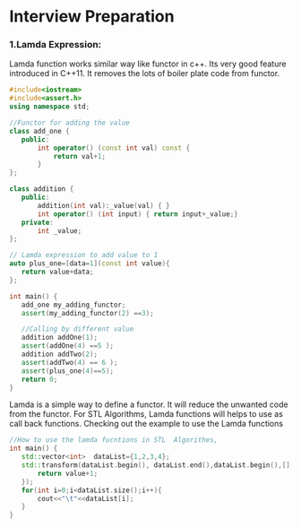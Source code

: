 # Interview Preparation #

 ### 1.Lamda Expression: ###
 Lamda function works similar way like functor in c++. Its very good feature introduced in C++11. It removes the lots of boiler plate code from functor.
 ```c++
 #include<iostream>
#include<assert.h>
using namespace std;

//Functor for adding the value
class add_one {
    public:
        int operator() (const int val) const {
            return val+1;
        }
};

class addition {
    public:
        addition(int val):_value(val) { }
        int operator() (int input) { return input+_value;}
    private:
        int _value;
};

// Lamda expression to add value to 1
auto plus_one=[data=1](const int value){
    return value+data;
};

int main() {
    add_one my_adding_functor;
    assert(my_adding_functor(2) ==3);

    //Calling by different value
    addition addOne(1);
    assert(addOne(4) ==5 );
    addition addTwo(2);
    assert(addTwo(4) == 6 );
    assert(plus_one(4)==5);
    return 0;
}
 ```
 Lamda is a simple way to define a functor. It will reduce the unwanted code from the functor. For STL Algorithms, Lamda functions will helps to use as call back functions.  Checking out the example to use the Lamda functions
 
 ```C++
 //How to use the lamda fucntions in STL  Algorithes,
int main() {
    std::vector<int>  dataList={1,2,3,4};
    std::transform(dataList.begin(), dataList.end(),dataList.begin(),[](const int value){
        return value+1;
    });
    for(int i=0;i<dataList.size();i++){
        cout<<"\t"<<dataList[i];
    }
}
```
